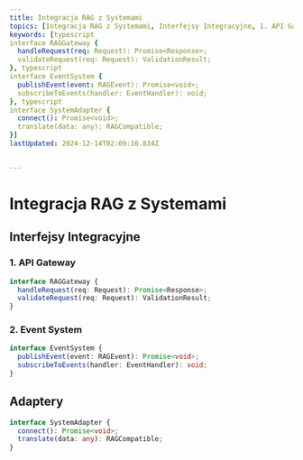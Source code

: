 ```yaml
---
title: Integracja RAG z Systemami
topics: [Integracja RAG z Systemami, Interfejsy Integracyjne, 1. API Gateway, 2. Event System, Adaptery]
keywords: [typescript
interface RAGGateway {
  handleRequest(req: Request): Promise<Response>;
  validateRequest(req: Request): ValidationResult;
}, typescript
interface EventSystem {
  publishEvent(event: RAGEvent): Promise<void>;
  subscribeToEvents(handler: EventHandler): void;
}, typescript
interface SystemAdapter {
  connect(): Promise<void>;
  translate(data: any): RAGCompatible;
}]
lastUpdated: 2024-12-14T02:09:16.834Z


---
```


# Integracja RAG z Systemami

## Interfejsy Integracyjne

### 1. API Gateway
```typescript
interface RAGGateway {
  handleRequest(req: Request): Promise<Response>;
  validateRequest(req: Request): ValidationResult;
}
```

### 2. Event System
```typescript
interface EventSystem {
  publishEvent(event: RAGEvent): Promise<void>;
  subscribeToEvents(handler: EventHandler): void;
}
```

## Adaptery
```typescript
interface SystemAdapter {
  connect(): Promise<void>;
  translate(data: any): RAGCompatible;
}
``` 